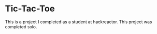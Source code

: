 # Tic-Tac-Toe

This is a project I completed as a student at hackreactor. This project was completed solo.
